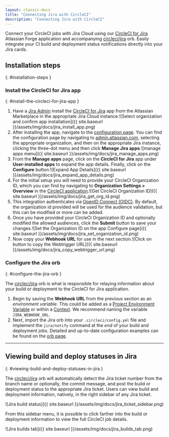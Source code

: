 ```yaml
---
layout: classic-docs
title: "Connecting Jira with CircleCI"
description: "Connecting Jira with CircleCI"
---
```


Connect your CircleCI jobs with Jira Cloud using our [CircleCI for Jira](https://marketplace.atlassian.com/apps/1215946/circleci-for-jira) Atlassian Forge application and accompanying [circleci/jira](https://circleci.com/developer/orbs/orb/circleci/jira) orb. Easily integrate your CI build and deployment status notifications directly into your Jira cards.
## Installation steps
{: #installation-steps }

### Install the CircleCI for Jira app
{: #install-the-circleci-for-jira-app }

1. Have a [Jira Admin](https://support.atlassian.com/jira-software-cloud/docs/manage-atlassian-marketplace-apps-in-team-managed-projects/) install the [CircleCI for Jira](https://marketplace.atlassian.com/apps/1215946/circleci-for-jira) app from the Atlassian Marketplace in the appropriate Jira Cloud instance.![Select organization and confirm app installation]({{ site.baseurl }}/assets/img/docs/jira_install_app.png)
1. After installing the app, navigate to the [configuration page](https://confluence.atlassian.com/upm/viewing-installed-apps-273875714.html). You can find the configuration page by navigating to [admin.atlassian.com](https://admin.atlassian.com/), selecting the appropriate organization, and then on the appropriate Jira instance, clicking the three-dot menu and then click **Manage Jira apps**.![manage apps menu]({{ site.baseurl }}/assets/img/docs/jira_manage_apps.png)
1. From the **Manage apps** page, click on the **CircleCI for Jira** app under **User-installed apps** to expand the app details. Finally, click on the **Configure** button.![Expand App Details]({{ site.baseurl }}/assets/img/docs/jira_expand_app_details.png)
1. For the initial setup you will need to provide your CircleCI Organization ID, which you can find by navigating to **Organization Settings > Overview** in the [CircleCI application](https://app.circleci.com/).![Get CircleCI Organization ID]({{ site.baseurl }}/assets/img/docs/jira_get_org_id.png)
1. This integration authenticates via [OpenID Connect (OIDC)](https://circleci.com/docs/openid-connect-tokens/). By default, the organization id provided will be used for the audience validation, but this can be modified or more can be added.
1. Once you have provided your CircleCI Organization ID and optionally modified the allowed audiences, click the **Submit** button to save your changes.![Set the Organization ID on the app Configure page]({{ site.baseurl }}/assets/img/docs/jira_set_organization_id.png)
2. Now copy your **Webhook URL** for use in the next section.![Click on button to copy the Webtrigger URL]({{ site.baseurl }}/assets/img/docs/jira_copy_webtrigger_url.png)


### Configure the Jira orb
{: #configure-the-jira-orb }

The [circleci/jira](https://circleci.com/developer/orbs/orb/circleci/jira) orb is what is responsible for relaying information about your build or deployment to the CircleCI for Jira application.

1. Begin by saving the **Webhook URL** from the previous section as an _environment variable_. This could be added as a [Project Environment Variable](https://circleci.com/docs/set-environment-variable/#set-an-environment-variable-in-a-project) or within a [Context](https://circleci.com/docs/set-environment-variable/#set-an-environment-variable-in-a-context). We recommend naming the variable `JIRA_WEBHOOK_URL`.
1. Next, import the Jira orb into your `.circleci/config.yml` file and implement the `jira/notify` command at the _end_ of your build and deployment jobs. Detailed and up-to-date configuration examples can be found on the [orb page](https://circleci.com/developer/orbs/orb/circleci/jira#usage-examples). 

---

## Viewing build and deploy statuses in Jira
{: #viewing-build-and-deploy-statuses-in-jira }

The [circleci/jira](https://circleci.com/developer/orbs/orb/circleci/jira) orb will automatically detect the Jira ticket number from the branch name or optionally, the commit message, and post the build or deployment status to the appropriate Jira ticket. Users can view build and deployment information, natively, in the right sidebar of any Jira ticket.

![Jira build status]({{ site.baseurl }}/assets/img/docs/jira_ticket_sidebar.png)

From this sidebar menu, it is possible to click farther into the build or deployment information to view the full CircleCI job details.

![Jira builds tab]({{ site.baseurl }}/assets/img/docs/jira_builds_tab.png)